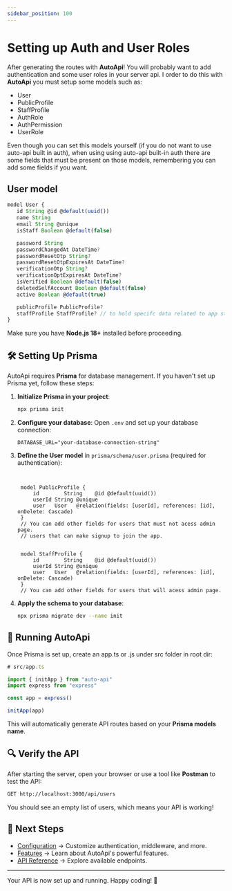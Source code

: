 ```yaml
---
sidebar_position: 100
---
```


# Setting up Auth and User Roles

After generating the routes with **AutoApi**! You will probably want to add authentication and some user roles in your server api.
I order to do this with **AutoApi** you must setup some models such as:

- User
- PublicProfile
- StaffProfile
- AuthRole
- AuthPermission
- UserRole

Even though you can set this models yourself (if you do not want to use auto-api built in auth), when using using auto-api built-in auth there are some fields that must be present on those models, remembering you can add some fields if you want.

## User model

```ts
model User {
   id String @id @default(uuid())
   name String
   email String @unique
   isStaff Boolean @default(false)

   password String
   passwordChangedAt DateTime?
   passwordResetOtp String?
   passwordResetOtpExpiresAt DateTime?
   verificationOtp String?
   verificationOptExpiresAt DateTime?
   isVerified Boolean @default(false)
   deletedSelfAccount Boolean @default(false)
   active Boolean @default(true)

   publicProfile PublicProfile?
   staffProfile StaffProfile? // to hold specifc data related to app staff people.
}
```

Make sure you have **Node.js 18+** installed before proceeding.

## 🛠 Setting Up Prisma

AutoApi requires **Prisma** for database management. If you haven't set up Prisma yet, follow these steps:

1. **Initialize Prisma in your project**:

   ```bash
   npx prisma init
   ```

2. **Configure your database**:
   Open `.env` and set up your database connection:

   ```env
   DATABASE_URL="your-database-connection-string"
   ```

3. **Define the User model** in `prisma/schema/user.prisma` (required for authentication):

   ```prisma


    model PublicProfile {
        id        String    @id @default(uuid())
        userId String @unique
        user   User   @relation(fields: [userId], references: [id], onDelete: Cascade)
    }
    // You can add other fields for users that must not acess admin page.
    // users that can make signup to join the app.


    model StaffProfile {
        id        String    @id @default(uuid())
        userId String @unique
        user   User   @relation(fields: [userId], references: [id], onDelete: Cascade)
    }
    // You can add other fields for users that will acess admin page.
   ```

4. **Apply the schema to your database**:

   ```bash
   npx prisma migrate dev --name init
   ```

## 🚀 Running AutoApi

Once Prisma is set up, create an app.ts or .js under src folder in root dir:

```ts
# src/app.ts

import { initApp } from "auto-api"
import express from "express"

const app = express()

initApp(app)
```

This will automatically generate API routes based on your **Prisma models name**.

## 🔍 Verify the API

After starting the server, open your browser or use a tool like **Postman** to test the API:

```bash
GET http://localhost:3000/api/users
```

You should see an empty list of users, which means your API is working!

## 📖 Next Steps

- [Configuration](./configuration.md) → Customize authentication, middleware, and more.
- [Features](./features/routes.md) → Learn about AutoApi's powerful features.
- [API Reference](./api-reference/overview.md) → Explore available endpoints.

---

Your API is now set up and running. Happy coding! 🚀
